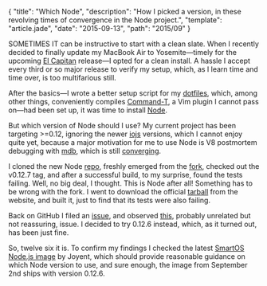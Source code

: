 {
  "title": "Which Node",
  "description": "How I picked a version, in these revolving times of convergence in the Node project.",
  "template": "article.jade",
  "date": "2015-09-13",
  "path": "2015/09"
}

SOMETIMES IT can be instructive to start with a clean slate. When I recently decided to finally update my MacBook Air to Yosemite—timely for the upcoming [El Capitan](https://www.apple.com/osx/elcapitan-preview/) release—I opted for a clean install. A hassle I accept every third or so major release to verify my setup, which, as I learn time and time over, is too multifarious still.

After the basics—I wrote a better setup script for my [dotfiles](https://github.com/michaelnisi/dotfiles), which, among other things, conveniently compiles [Command-T](https://wincent.com/products/command-t), a Vim plugin I cannot pass on—had been set up, it was time to install [Node](https://nodejs.org).

But which version of Node should I use? My current project has been targeting >=0.12, ignoring the newer [iojs](https://iojs.org/en/) versions, which I cannot enjoy quite yet, because a major motivation for me to use Node is V8 postmortem debugging with [mdb](http://www.joyent.com/developers/node/debug/mdb), which is still [converging](https://github.com/nodejs/node/issues/2517).

I cloned the new Node [repo](https://github.com/nodejs/node), freshly emerged from the [fork](http://hueniverse.com/2014/12/04/before-the-drama/), checked out the v0.12.7 tag, and after a successful build, to my surprise, found the tests failing. Well, no big deal, I thought. This is Node after all! Something has to be wrong with the fork. I went to download the official [tarball](https://nodejs.org/dist/v0.12.7/node-v0.12.7.tar.gz) from the website, and built it, just to find that its tests were also failing.

Back on GitHub I filed an [issue](https://github.com/nodejs/node/issues/2759), and observed [this](https://github.com/nodejs/node/issues/2683), probably unrelated but not reassuring, issue. I decided to try 0.12.6 instead, which, as it turned out, has been just fine.

So, twelve six it is. To confirm my findings I checked the latest [SmartOS Node.js image](https://docs.joyent.com/public-cloud/instances/infrastructure/images/smartos/node-js) by Joyent, which should provide reasonable guidance on which Node version to use, and sure enough, the image from September 2nd ships with version 0.12.6.
